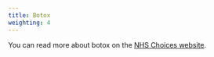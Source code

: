 ```yaml
---
title: Botox
weighting: 4
---
```


You can read more about botox on the [NHS Choices website](http://www.nhs.uk/Conditions/cosmetic-treatments-guide/Pages/botulinum-toxin-Botox-injections.aspx).